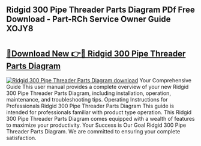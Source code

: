 ## Ridgid 300 Pipe Threader Parts Diagram PDf Free Download - Part-RCh Service Owner Guide XOJY8

# <h2><a href="http://dfi0hdq.blite.top/?on=Ridgid+300+Pipe+Threader+Parts+Diagram">🔗Download New 👉🔴 Ridgid 300 Pipe Threader Parts Diagram</a></h2>

[![Ridgid 300 Pipe Threader Parts Diagram download](https://i.imgur.com/lujVjoI.png)](http://dfi0hdq.blite.top/?on=Ridgid+300+Pipe+Threader+Parts+Diagram)
Your Comprehensive Guide This user manual provides a complete overview of your new Ridgid 300 Pipe Threader Parts Diagram, including installation, operation, maintenance, and troubleshooting tips. Operating Instructions for Professionals Ridgid 300 Pipe Threader Parts Diagram This guide is intended for professionals familiar with product type operation. This Ridgid 300 Pipe Threader Parts Diagram comes equipped with a wealth of features to maximize your productivity. Your Success is Our Goal Ridgid 300 Pipe Threader Parts Diagram. We are committed to ensuring your complete satisfaction.

